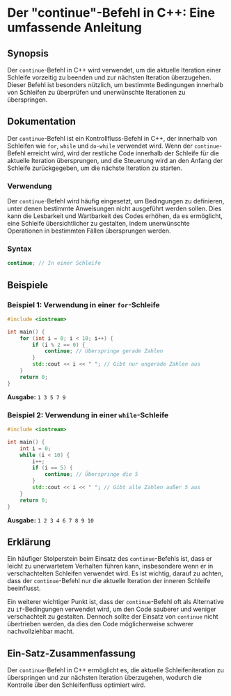 <!--
Meta Description: # Der "continue"-Befehl in C++: Eine umfassende Anleitung ## Synopsis Der `continue`-Befehl in C++ wird verwendet, um die aktuelle Iteration einer Sch...
Meta Keywords: der, continue, befehl, wird, die
-->

# Der "continue"-Befehl in C++: Eine umfassende Anleitung

## Synopsis
Der `continue`-Befehl in C++ wird verwendet, um die aktuelle Iteration einer Schleife vorzeitig zu beenden und zur nächsten Iteration überzugehen. Dieser Befehl ist besonders nützlich, um bestimmte Bedingungen innerhalb von Schleifen zu überprüfen und unerwünschte Iterationen zu überspringen.

## Dokumentation
Der `continue`-Befehl ist ein Kontrollfluss-Befehl in C++, der innerhalb von Schleifen wie `for`, `while` und `do-while` verwendet wird. Wenn der `continue`-Befehl erreicht wird, wird der restliche Code innerhalb der Schleife für die aktuelle Iteration übersprungen, und die Steuerung wird an den Anfang der Schleife zurückgegeben, um die nächste Iteration zu starten.

### Verwendung
Der `continue`-Befehl wird häufig eingesetzt, um Bedingungen zu definieren, unter denen bestimmte Anweisungen nicht ausgeführt werden sollen. Dies kann die Lesbarkeit und Wartbarkeit des Codes erhöhen, da es ermöglicht, eine Schleife übersichtlicher zu gestalten, indem unerwünschte Operationen in bestimmten Fällen übersprungen werden.

### Syntax
```cpp
continue; // In einer Schleife
```

## Beispiele

### Beispiel 1: Verwendung in einer `for`-Schleife
```cpp
#include <iostream>

int main() {
    for (int i = 0; i < 10; i++) {
        if (i % 2 == 0) {
            continue; // Überspringe gerade Zahlen
        }
        std::cout << i << " "; // Gibt nur ungerade Zahlen aus
    }
    return 0;
}
```
**Ausgabe:** `1 3 5 7 9`

### Beispiel 2: Verwendung in einer `while`-Schleife
```cpp
#include <iostream>

int main() {
    int i = 0;
    while (i < 10) {
        i++;
        if (i == 5) {
            continue; // Überspringe die 5
        }
        std::cout << i << " "; // Gibt alle Zahlen außer 5 aus
    }
    return 0;
}
```
**Ausgabe:** `1 2 3 4 6 7 8 9 10`

## Erklärung
Ein häufiger Stolperstein beim Einsatz des `continue`-Befehls ist, dass er leicht zu unerwartetem Verhalten führen kann, insbesondere wenn er in verschachtelten Schleifen verwendet wird. Es ist wichtig, darauf zu achten, dass der `continue`-Befehl nur die aktuelle Iteration der inneren Schleife beeinflusst.

Ein weiterer wichtiger Punkt ist, dass der `continue`-Befehl oft als Alternative zu `if`-Bedingungen verwendet wird, um den Code sauberer und weniger verschachtelt zu gestalten. Dennoch sollte der Einsatz von `continue` nicht übertrieben werden, da dies den Code möglicherweise schwerer nachvollziehbar macht.

## Ein-Satz-Zusammenfassung
Der `continue`-Befehl in C++ ermöglicht es, die aktuelle Schleifeniteration zu überspringen und zur nächsten Iteration überzugehen, wodurch die Kontrolle über den Schleifenfluss optimiert wird.